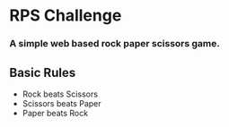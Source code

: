 # RPS Challenge
  ### A simple web based rock paper scissors game. 

## Basic Rules

- Rock beats Scissors
- Scissors beats Paper
- Paper beats Rock
